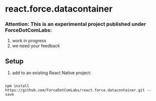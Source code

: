 # react.force.datacontainer

### Attention: This is an experimental project published under ForceDotComLabs: 

1. work in progress
2. we need your feedback

## Setup

1. add to an existing React Native project:

  ```

  npm install https://github.com/ForceDotComLabs/react.force.datacontainer.git --save

  ```
